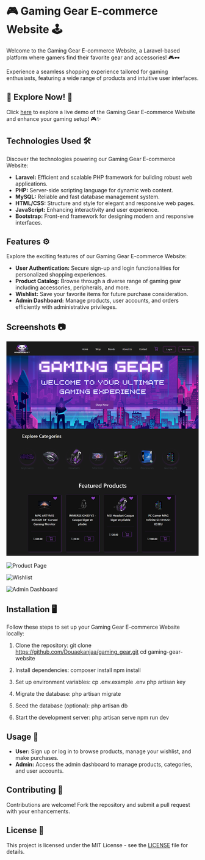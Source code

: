 # 🎮 Gaming Gear E-commerce Website 🕹️

<p>Welcome to the Gaming Gear E-commerce Website, a Laravel-based platform where gamers find their favorite gear and accessories! 🎮🕶️</p>

<p>Experience a seamless shopping experience tailored for gaming enthusiasts, featuring a wide range of products and intuitive user interfaces.</p>

## 🌟 Explore Now! 🚀

Click [here](https://yourwebsite.com) to explore a live demo of the Gaming Gear E-commerce Website and enhance your gaming setup! 🎮✨

## Technologies Used 🛠️

Discover the technologies powering our Gaming Gear E-commerce Website:

- **Laravel:** Efficient and scalable PHP framework for building robust web applications.
- **PHP:** Server-side scripting language for dynamic web content.
- **MySQL:** Reliable and fast database management system.
- **HTML/CSS:** Structure and style for elegant and responsive web pages.
- **JavaScript:** Enhancing interactivity and user experience.
- **Bootstrap:** Front-end framework for designing modern and responsive interfaces.

## Features ⚙️

Explore the exciting features of our Gaming Gear E-commerce Website:

- **User Authentication:** Secure sign-up and login functionalities for personalized shopping experiences.
- **Product Catalog:** Browse through a diverse range of gaming gear including accessories, peripherals, and more.
- **Wishlist:** Save your favorite items for future purchase consideration.
- **Admin Dashboard:** Manage products, user accounts, and orders efficiently with administrative privileges.

## Screenshots 📷

![Homepage](/public/homepage.png)

![Product Page](path/to/product-page-screenshot.png)

![Wishlist](path/to/wishlist-screenshot.png)

![Admin Dashboard](path/to/admin-dashboard-screenshot.png)

## Installation 🖥️

Follow these steps to set up your Gaming Gear E-commerce Website locally:

1. Clone the repository:
git clone https://github.com/Douaekanjaa/gaming_gear.git
cd gaming-gear-website

2. Install dependencies:
composer install
npm install

3. Set up environment variables:
cp .env.example .env
php artisan key

4. Migrate the database:
php artisan migrate

5. Seed the database (optional):
php artisan db

6. Start the development server:
php artisan serve
npm run dev

## Usage 🎯

- **User:** Sign up or log in to browse products, manage your wishlist, and make purchases.
- **Admin:** Access the admin dashboard to manage products, categories, and user accounts.

## Contributing 🤝

Contributions are welcome! Fork the repository and submit a pull request with your enhancements.

## License 📄

This project is licensed under the MIT License - see the [LICENSE](LICENSE) file for details.
